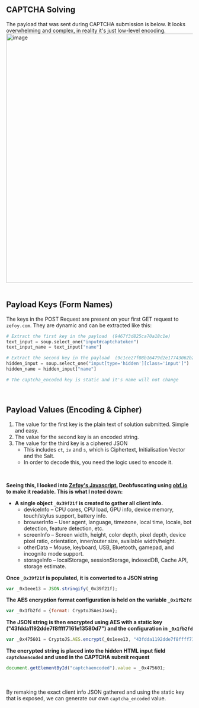 
CAPTCHA Solving
---

The payload that was sent during CAPTCHA submission is below. It looks overwhelming and complex, in reality it's just low-level encoding.
<img width="2051" height="670" alt="image" src="https://github.com/user-attachments/assets/bbe5bad9-7e5e-46ce-992c-59b4efeba934" /><br><br>

Payload Keys (Form Names)
---- 
The keys in the POST Request are present on your first GET request to `zefoy.com`. They are dynamic and can be extracted like this:
```py
# Extract the first key in the payload  (9467f3d825ca70a18c1e)
text_input = soup.select_one("input#captchatoken")
text_input_name = text_input["name"]

# Extract the second key in the payload  (9c1ce27f08b16479d2e17743062b28ed)
hidden_input = soup.select_one("input[type='hidden'][class='input']")
hidden_name = hidden_input["name"]

# The captcha_encoded key is static and it's name will not change
```
<br>


Payload Values (Encoding & Cipher)
---- 
1. The value for the first key is the plain text of solution submitted. Simple and easy.
2. The value for the second key is an encoded string.
3. The value for the third key is a ciphered JSON
   - This includes `ct`, `iv` and `s`, which is Ciphertext, Initialisation Vector and the Salt.
   - In order to decode this, you need the logic used to encode it.

<br>

**Seeing this, I looked into [Zefoy's Javascript.](https://zefoy.com/assets/53fbc84b11a13a7942a850361e5d7b49.js?v=1754384581) Deobfuscating using [obf.io](https://obf-io.deobfuscate.io/) to make it readable. This is what I noted down:**<br>
- **A single object `_0x39f21f` is created to gather all client info.**
   - deviceInfo – CPU cores, CPU load, GPU info, device memory, touch/stylus support, battery info.
   -  browserInfo – User agent, language, timezone, local time, locale, bot detection, feature detection, etc.
   -   screenInfo – Screen width, height, color depth, pixel depth, device pixel ratio, orientation, inner/outer size, available width/height.
   -   otherData – Mouse, keyboard, USB, Bluetooth, gamepad, and incognito mode support.
   -    storageInfo – localStorage, sessionStorage, indexedDB, Cache API, storage estimate.

**Once `_0x39f21f` is populated, it is converted to a JSON string**
```js
var _0x1eee13 = JSON.stringify(_0x39f21f);
```

**The AES encryption format configuration is held on the variable `_0x1fb2fd`**
```js
var _0x1fb2fd = {format: CryptoJSAesJson};
```

**The JSON string is then encrypted using AES with a static key ("43fdda1192dde7f8ffff7161e13580d7") and the configuration in `_0x1fb2fd`**
```js
var _0x475601 = CryptoJS.AES.encrypt(_0x1eee13, "43fdda1192dde7f8ffff7161e13580d7", _0x1fb2fd).toString();
```

**The encrypted string is placed into the hidden HTML input field `captchaencoded` and used in the CAPTCHA submit request**
```js
document.getElementById("captchaencoded").value = _0x475601;
```
<br><br>
By remaking the exact client info JSON gathered and using the static key that is exposed, we can generate our own `captcha_encoded` value.
